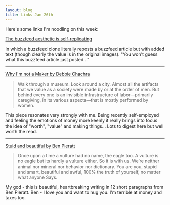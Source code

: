 ```yaml
---
layout: blog
title: Links Jan 26th
---
```


Here's some links I'm noodling on this week:

<i class="fa fa-bolt"></i> [The buzzfeed aesthetic is self-replicating](http://waitbutwhy.com/2015/01/most-depressing-buzzfeed-article-of-all-time.html)

In which a buzzfeed clone literally reposts a buzzfeed article but with added text (though clearly the value is in the original images). "You won't guess what this buzzfeed article just posted..."

---

[Why I'm not a Maker by Debbie Chachra](http://www.theatlantic.com/technology/archive/2015/01/why-i-am-not-a-maker/384767/)

>Walk through a museum. Look around a city. Almost all the artifacts that we value as a society were made by or at the order of men. But behind every one is an invisible infrastructure of labor—primarily caregiving, in its various aspects—that is mostly performed by women.

This piece resonates very strongly with me. Being recently self-employed and feeling the emotions of money more keenly it really brings into focus the idea of "worth", "value" and making things... Lots to digest here but well worth the read.

---

[Stuid and beautiful by Ben Pieratt](http://blog.pieratt.com/post/108646778840/stupid-and-beautiful)

>Once upon a time a vulture had no name, the eagle too. A vulture is no eagle but its hardly a vulture either. So it is with us. We’re neither animal nor mineral nor behavior nor dictionary. You are you, stupid and smart, beautiful and awful, 100% the truth of yourself, no matter what anyone Says.

My god - this is beautiful, heartbreaking writing in 12 short paragraphs from Ben Pieratt. Ben - I love you and want to hug you. I'm terrible at money and taxes too.
